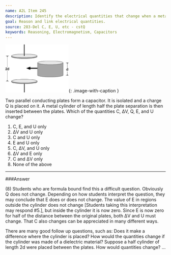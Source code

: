 ```yaml
---
name: A2L Item 245
description: Identify the electrical quantities that change when a metallic cylinder is placed in an isolated capacitor.
goal: Reason and link electrical quantities.
source: 283-Del C, E, U, etc - cstQ
keywords: Reasoning, Electromagnetism, Capacitors
---
```


![Item245_fig1.gif](../images/Item245_fig1.gif){: .image-with-caption } 

Two parallel conducting plates form a capacitor.  It is isolated and a
charge Q is placed on it.  A metal cylinder of length half the plate
separation is then inserted between the plates. Which of the quantities
C, ΔV, Q, E, and U change?

1. C, E, and U only
2. ΔV and U only
3. C and U only
4. E and U only
5. C, ΔV, and U only
6. ΔV and E only
7. C and ΔV only
8. None of the above


<hr/>

###Answer

(8) Students who are formula bound find this a difficult question.
Obviously Q does not change. Depending on how students interpret the
question, they may conclude that E does or does not change. The value of
E in regions outside the cylinder does not change [Students taking this
interpretation may respond #5.], but inside the cylinder it is now zero.
Since E is now zero for half of the distance between the original
plates, both ΔV and U must change. That C also changes can be
appreciated in many different ways.

There are many good follow up questions, such as: Does it make a
difference where the cylinder is placed? How would the quantities change
if the cylinder was made of a dielectric material? Suppose a half
cylinder of length 2d were placed between the plates. How would
quantities change? 
...
